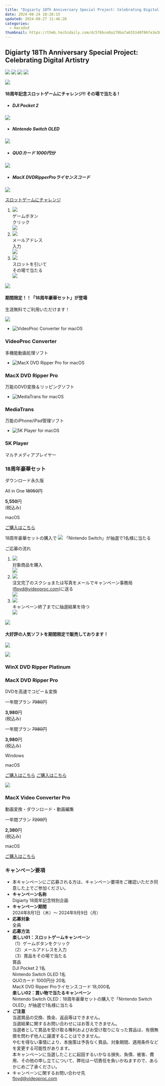 ```yaml
---
title: "Digiarty 18Th Anniversary Special Project: Celebrating Digital Artistry"
date: 2024-08-24 18:28:15
updated: 2024-08-27 11:46:20
categories:
  - macxdvd
thumbnail: https://thmb.techidaily.com/dc576bce0a179ba7a635140f867e3e38f81d54c67172be73149cea5622762395.jpg
---
```


## Digiarty 18Th Anniversary Special Project: Celebrating Digital Artistry

![](https://www.macxdvd.com/giveaway/image-style/jp-anni24/bg-18-1.png) ![](https://www.macxdvd.com/giveaway/image-style/jp-anni24/bg-18-2.png) ![](https://www.macxdvd.com/giveaway/image-style/jp-anni24/bg-18-3.png) ![](https://www.macxdvd.com/giveaway/image-style/jp-anni24/bg-18-1.png) 

![](https://www.macxdvd.com/giveaway/image-style/jp-anni24/step1-pic.png) 

#### 18周年記念スロットゲームにチャレンジ!! その場で当たる !

* ##### DJI Pocket 2  
![](https://www.macxdvd.com/giveaway/image-style/jp-anni24/step1-prizes1.png)
* ##### Nintendo Switch OLED  
![](https://www.macxdvd.com/giveaway/image-style/jp-anni23/step1-prizes2.png)
* ##### QUOカード 1000円分  
![](https://www.macxdvd.com/giveaway/image-style/jp-anni24/step1-prizes3.png)
* ##### MacX DVDRipperProライセンスコード  
![](https://www.macxdvd.com/giveaway/image-style/jp-anni24/step1-prizes4.png)

[スロットゲームにチャレンジ](https://tools.techidaily.com/macxdvd/products/) 
1. ![](https://www.macxdvd.com/giveaway/image-style/jp-anni24/lottery-step1.png)  
ゲームボタン  
クリック  
![](https://www.macxdvd.com/giveaway/image-style/jp-anni23/lottery-step1-pic.png)
2. ![](https://www.macxdvd.com/giveaway/image-style/jp-anni24/lottery-step2.png)  
メールアドレス  
入力  
![](https://www.macxdvd.com/giveaway/image-style/jp-anni23/lottery-step2-pic.png)
3. ![](https://www.macxdvd.com/giveaway/image-style/jp-anni24/lottery-step3.png)  
スロットを引いて  
その場で当たる  
![](https://www.macxdvd.com/giveaway/image-style/jp-anni24/lottery-step3-pic.png)

![](https://www.macxdvd.com/giveaway/image-style/jp-anni24/step2-pic.png) 

#### 期間限定！！「18周年豪華セット」が登場  
 生涯無料でご利用いただけます！

![](https://www.macxdvd.com/giveaway/image-style/jp-anni24/product-mac.png)

* ![VideoProc Converter for macOS](https://www.macxdvd.com/giveaway/image-style/japanese-newyear/vpc-icon.png)  
### VideoProc Converter  
多機能動画処理ソフト
* ![MacX DVD Ripper Pro for macOS](https://www.macxdvd.com/giveaway/image-style/japanese-newyear/macx-drp-icon.png)  
### MacX DVD Ripper Pro  
万能のDVD変換＆リッピングソフト
* ![MediaTrans for macOS](https://www.macxdvd.com/giveaway/image-style/japanese-newyear/mt-icon.png)  
### MediaTrans  
万能のiPhone/iPad管理ソフト
* ![5K Player for macOS](https://www.macxdvd.com/giveaway/image-style/japanese-newyear/5kp-icon.png)  
### 5K Player  
マルチメディアプレイヤー

### 18周年豪華セット

ダウンロード永久版

All in One ~~18950円~~ 

**5,550**円  
(税込み)

macOS

[ご購入はこちら](https://secure.2checkout.com/order/checkout.php?PRODS=33285518&QTY=1&CART=2&SHORT_FORM=1&ORDERSTYLE=nLWon5S5rro&LANG=ja&AFFILIATE=108875) 

18周年豪華セットの購入で ![](https://www.macxdvd.com/giveaway/image-style/jp-anni23/switch-icon.png) 「Nintendo Switch」が抽選で1名様に当たる

ご応募の流れ

1. ![](https://www.macxdvd.com/giveaway/image-style/jp-anni24/lottery-step1.png)  
対象商品を購入  
![](https://www.macxdvd.com/giveaway/image-style/jp-anni24/step2-img1.png)
2. ![](https://www.macxdvd.com/giveaway/image-style/jp-anni24/lottery-step2.png)  
注文完了のスクショまたは写真をメールでキャンペーン事務局(floyd@videoproc.com)に送る  
![](https://www.macxdvd.com/giveaway/image-style/jp-anni24/step2-img2.png)
3. ![](https://www.macxdvd.com/giveaway/image-style/jp-anni24/lottery-step3.png)  
キャンペーン終了までに抽選結果を待つ  
![](https://www.macxdvd.com/giveaway/image-style/jp-anni24/step2-img3.png)

![](https://www.macxdvd.com/giveaway/image-style/jp-anni24/step3-pic.png) 

#### 大好評の人気ソフトを期間限定で販売しております！

![](https://www.macxdvd.com/giveaway/image-style/jp-christ23/drp-img.png)

![](https://www.macxdvd.com/giveaway/image-style/jp-christ23/mdrp-img.png)

### WinX DVD Ripper Platinum

### MacX DVD Ripper Pro

DVDを高速でコピー＆変換

一年間プラン ~~7980円~~ 

**3,980**円  
(税込み)

一年間プラン ~~7980円~~ 

**3,980**円  
(税込み)

Windows

macOS

[ご購入はこちら](https://estore.winxdvd.com/order/checkout.php?PRODS=37114149&QTY=1&CART=2&SHORT_FORM=1&COUPON=WINXGWPrice&ORDERSTYLE=nLWsnJW5pro%3D&LANG=ja&DESIGN_TYPE=2&HIDEC=0&AFFILIATE=108875) [ご購入はこちら](https://estore.macxdvd.com/order/checkout.php?PRODS=37415215&QTY=1&CART=2&SHORT_FORM=1&COUPON=MACXGWPrice&ORDERSTYLE=nLWsnpXPnHU%3D&DESIGN_TYPE=2&HIDEC=0&AFFILIATE=108875) 

![](https://www.macxdvd.com/giveaway/image-style/jp-anni24/vcp-img.png)

### MacX Video Converter Pro

動画変換・ダウンロード・動画編集

一年間プラン ~~7200円~~ 

**2,380**円  
(税込み)

macOS

[ご購入はこちら](https://estore.macxdvd.com/order/checkout.php?PRODS=37415321&QTY=1&CART=2&SHORT_FORM=1&COUPON=MACXGWPrice&ORDERSTYLE=nLWsnpXPnHU%3D&DESIGN_TYPE=2&HIDEC=0&AFFILIATE=108875) 



### キャンペーン要項

* 本キャンペーンにご応募される方は、キャンペーン要項をご確認いただき同意した上でご参加ください。
* **キャンペーン名称**  
Digiarty 18周年記念特別企画
* **キャンペーン期間**  
2024年8月1日（木）～ 2024年9月9日（月）
* **応募対象**  
全員
* **応募方法**  
**楽しい01：スロットゲームキャンペーン**  
（1）ゲームボタンをクリック  
（2）メールアドレスを入力  
（3）賞品をその場で当たる  
賞品  
DJI Pocket 2 1名  
Nintendo Switch OLED 1名  
QUOカード 1000円分 20名  
MacX DVD Ripper Proライセンスコード 18,000名  
**楽しい02：買い物で当たるキャンペーン**  
 Nintendo Switch OLED：18周年豪華セットの購入で「Nintendo Switch OLED」が抽選で1名様に当たる
* **ご注意**  
当選賞品の交換、換金、返品等はできません。  
当選結果に関するお問い合わせにはお答えできません。  
当選者として賞品を受け取る権利およびお受け取りになった賞品は、有償無償を問わず他人に譲渡することはできません。  
やむを得ない事情により、本施策は予告なく賞品、対象期間、適用条件などを変更する可能性があります。  
本キャンペーンに当選したことに起因するいかなる損失、負債、被害、費用、その他の申し立てについて、弊社は一切責任を負いかねますので、あらかじめご了承ください。
* キャンペーンに関するお問い合わせ先  
[floyd@videoproc.com](https://tools.techidaily.com/macxdvd/products/)

<ins class="adsbygoogle"
     style="display:block"
     data-ad-format="autorelaxed"
     data-ad-client="ca-pub-7571918770474297"
     data-ad-slot="1223367746"></ins>



<ins class="adsbygoogle"
     style="display:block"
     data-ad-client="ca-pub-7571918770474297"
     data-ad-slot="8358498916"
     data-ad-format="auto"
     data-full-width-responsive="true"></ins>
